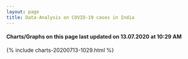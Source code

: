 ```yaml
---
layout: page
title: Data-Analysis on COVID-19 cases in India
---
```

#### Charts/Graphs on this page last updated on 13.07.2020 at 10:29 AM
{% include charts-20200713-1029.html %}
